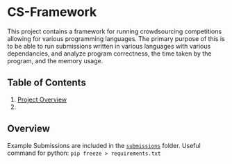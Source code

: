 # CS-Framework
This project contains a framework for running crowdsourcing competitions allowing for various programming languages. The primary purpose of this is to be able to run submissions written in various languages with various dependancies, and analyze program correctness, the time taken by the program, and the memory usage.

## Table of Contents

1. [Project Overview](#overview)
2. 

## Overview
Example Submissions are included in the [`submissions`](https://github.com/StefanCaldararu/cs-framework/tree/main/submissions) folder. 
Useful command for python: `pip freeze > requirements.txt`
